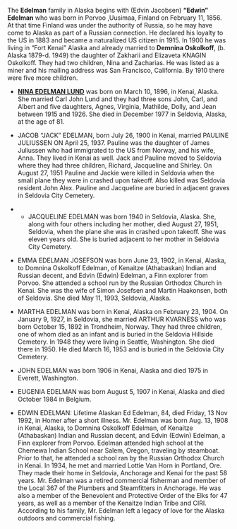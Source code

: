 
The **Edelman** family in Alaska begins with (Edvin Jacobsen) **“Edwin” Edelman** who was born in Porvoo ,Uusimaa, Finland on February 11, 1856.  At that time Finland was under the authority of Russia, so he may have come to Alaska as part of a Russian connection. He declared his loyalty to the US in 1883 and became a naturalized US citizen in 1915.  In 1900 he was living in “Fort Kenai” Alaska and already married to **Demnina Oskolkoff**, (b. Alaska 1879-d. 1949) the daughter of Zakharii and Elizaveta KNAGIN Oskolkoff. They had two children, Nina and Zacharias.  He was listed as a miner and his mailing address was San Francisco, California. By 1910 there were five more children.

- [**NINA EDELMAN LUND**](../_people/Lund_Nina_E_Edelman.md) was born on March 10, 1896, in Kenai, Alaska.  She married Carl John Lund and they had three sons John, Carl, and Albert and five daughters, Agnes, Virginia, Mathilde, Dolly, and Jean between 1915 and 1926. She died in December 1977 in Seldovia, Alaska, at the age of 81.

- JACOB “JACK” EDELMAN, born July 26, 1900 in Kenai, married PAULINE JULIUSSEN ON April 25, 1937. Pauline was the daughter of James Juliussen who had immigrated to the US from Norway, and his wife, Anna. They lived in Kenai as well.  Jack and Pauline moved to Seldovia where they had three children, Richard, Jacqueline and Shirley.  On August 27, 1951 Pauline and Jackie were killed in Seldovia when the small plane they were in crashed upon takeoff.  Also killed was Seldovia resident John Alex. Pauline and Jacqueline are buried in adjacent graves in Seldovia City Cemetery.

- - JACQUELINE EDELMAN  was born 1940 in Seldovia, Alaska.  She, along with four others including her mother, died August 27, 1951, Seldovia, when the plane she was in crashed upon takeoff.  She was eleven years old. She is buried adjacent to her mother in Seldovia City Cemetery.

- EMMA EDELMAN JOSEFSON was born June 23, 1902, in Kenai, Alaska, to Domnina Oskolkoff Edelman, of Kenaitze (Athabaskan) Indian and Russian decent, and Edvin (Edwin) Edelman, a Finn explorer from Porvoo. She attended a school run by the Russian Orthodox Church in Kenai.   She was the wife of Simon Josefsen and Martin Haakonsen, both of Seldovia. She died May 11, 1993, Seldovia, Alaska.

- MARTHA EDELMAN was born in Kenai, Alaska on February 23, 1904.  On January 9, 1927, in Seldovia, she married ARTHUR KVARNESS  who was born October 15, 1892 in Trondheim, Norway. They had three children, one of whom died as an infant and is buried in the Seldovia Hillside Cemetery.  In 1948 they were living in Seattle, Washington.  She died there in 1950.  He died March 16, 1953 and is buried in the Seldovia City Cemetery.

- JOHN EDELMAN was born 1906 in Kenai, Alaska and died 1975 in Everett, Washington. 

- EUGENIA EDELMAN was born August 5, 1907 in Kenai, Alaska and died October 1984 in Belgium.

- EDWIN EDELMAN: Lifetime Alaskan Ed Edelman, 84, died Friday, 13 Nov 1992, in Homer after a short illness. Mr. Edelman was born Aug. 13, 1908 in Kenai, Alaska, to Domnina Oskolkoff Edelman, of Kenaitze (Athabaskan) Indian and Russian decent, and Edvin (Edwin) Edelman, a Finn explorer from Porvoo. Edelman attended high school at the Chemewa Indian School near Salem, Oregon, traveling by steamboat. Prior to that, he attended a school ran by the Russian Orthodox Church in Kenai. In 1934, he met and married Lottie Van Horn in Portland, Ore. They made their home in Seldovia, Anchorage and Kenai for the past 58 years. Mr. Edelman was a retired commercial fisherman and member of the Local 367 of the Plumbers and Steamfitters in Anchorage. He was also a member of the Benevolent and Protective Order of the Elks for 47 years, as well as a member of the Kenaitze Indian Tribe and CIRI. According to his family, Mr. Edelman left a legacy of love for the Alaska outdoors and commercial fishing. 

